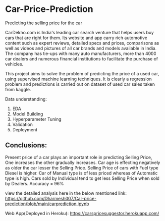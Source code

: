 # Car-Price-Prediction

Predicting the selling price for the car

CarDekho.com is India's leading car search venture that helps users buy cars that are right for them. Its website and app carry rich automotive content such as expert reviews, detailed specs and prices, comparisons as well as videos and pictures of all car brands and models available in India. The company has tie-ups with many auto manufacturers, more than 4000 car dealers and numerous financial institutions to facilitate the purchase of vehicles.

This project aims to solve the problem of predicting the price of a used car, using supervised machine learning techniques. It is clearly a regression problem and predictions is carried out on dataset of used car sales taken from kaggle.

Data understanding:

1) EDA
2) Model Building
3) Hyperparameter Tuning
4) Validation
5) Deployment

## Conclusions:

Present price of a car plays an important role in predicting Selling Price, One increases the other gradually increases.
Car age is effecting negatively as older the car lesser the Selling Price.
Selling Price of cars with Fuel type Diesel is higher.
Car of Manual type is of less priced whereas of Automatic type is high.
Cars sold by Individual tend to get less Selling Price when sold by Dealers.
Accuracy = 96%

view the detailed analysis here in the below mentioned link: https://github.com/Dharmesh007/Car-price-prediction/blob/main/carprediction.ipynb

Web App(Deployed in Heroku): https://carspricesuggestor.herokuapp.com/
